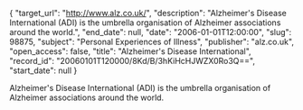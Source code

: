 {
  "target_url": "http://www.alz.co.uk/", 
  "description": "Alzheimer's Disease International (ADI) is the umbrella organisation of Alzheimer associations around the world.", 
  "end_date": null, 
  "date": "2006-01-01T12:00:00", 
  "slug": 98875, 
  "subject": "Personal Experiences of Illness", 
  "publisher": "alz.co.uk", 
  "open_access": false, 
  "title": "Alzheimer's Disease International", 
  "record_id": "20060101T120000/8Kd/B/3hKiHcHJWZX0Ro3Q==", 
  "start_date": null
}

Alzheimer's Disease International (ADI) is the umbrella organisation of Alzheimer associations around the world.